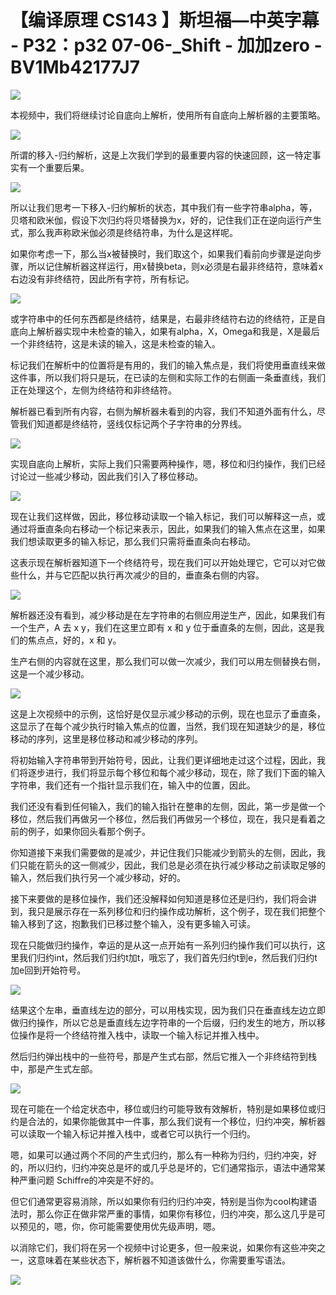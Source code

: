# 【编译原理 CS143 】斯坦福—中英字幕 - P32：p32 07-06-_Shift - 加加zero - BV1Mb42177J7

![](img/7ddc50c0010d868a69fbadba558fb866_0.png)

本视频中，我们将继续讨论自底向上解析，使用所有自底向上解析器的主要策略。

![](img/7ddc50c0010d868a69fbadba558fb866_2.png)

所谓的移入-归约解析，这是上次我们学到的最重要内容的快速回顾，这一特定事实有一个重要后果。

![](img/7ddc50c0010d868a69fbadba558fb866_4.png)

所以让我们思考一下移入-归约解析的状态，其中我们有一些字符串alpha，等，贝塔和欧米伽，假设下次归约将贝塔替换为x，好的，记住我们正在逆向运行产生式，那么我声称欧米伽必须是终结符串，为什么是这样呢。

如果你考虑一下，那么当x被替换时，我们取这个，如果我们看前向步骤是逆向步骤，所以记住解析器这样运行，用x替换beta，则x必须是右最非终结符，意味着x右边没有非终结符，因此所有字符，所有标记。



![](img/7ddc50c0010d868a69fbadba558fb866_6.png)

或字符串中的任何东西都是终结符，结果是，右最非终结符右边的终结符，正是自底向上解析器实现中未检查的输入，如果有alpha，X，Omega和我是，X是最后一个非终结符，这是未读的输入，这是未检查的输入。

标记我们在解析中的位置将是有用的，我们的输入焦点是，我们将使用垂直线来做这件事，所以我们将只是玩，在已读的左侧和实际工作的右侧画一条垂直线，我们正在处理这个，左侧为终结符和非终结符。

解析器已看到所有内容，右侧为解析器未看到的内容，我们不知道外面有什么，尽管我们知道都是终结符，竖线仅标记两个子字符串的分界线。



![](img/7ddc50c0010d868a69fbadba558fb866_8.png)

实现自底向上解析，实际上我们只需要两种操作，嗯，移位和归约操作，我们已经讨论过一些减少移动，因此我们引入了移位移动。



![](img/7ddc50c0010d868a69fbadba558fb866_10.png)

现在让我们这样做，因此，移位移动读取一个输入标记，我们可以解释这一点，或通过将垂直条向右移动一个标记来表示，因此，如果我们的输入焦点在这里，如果我们想读取更多的输入标记，那么我们只需将垂直条向右移动。

这表示现在解析器知道下一个终结符号，现在我们可以开始处理它，它可以对它做些什么，并与它匹配以执行再次减少的目的，垂直条右侧的内容。



![](img/7ddc50c0010d868a69fbadba558fb866_12.png)

解析器还没有看到，减少移动是在左字符串的右侧应用逆生产，因此，如果我们有一个生产，A 去 x y，我们在这里立即有 x 和 y 位于垂直条的左侧，因此，这是我们的焦点点，好的，x 和 y。

生产右侧的内容就在这里，那么我们可以做一次减少，我们可以用左侧替换右侧，这是一个减少移动。

![](img/7ddc50c0010d868a69fbadba558fb866_14.png)

这是上次视频中的示例，这恰好是仅显示减少移动的示例，现在也显示了垂直条，这显示了在每个减少执行时输入焦点的位置，当然，我们现在知道缺少的是，移位移动的序列，这里是移位移动和减少移动的序列。

将初始输入字符串带到开始符号，因此，让我们更详细地走过这个过程，因此，我们将逐步进行，我们将显示每个移位和每个减少移动，现在，除了我们下面的输入字符串，我们还有一个指针显示我们在，输入中的位置，因此。

我们还没有看到任何输入，我们的输入指针在整串的左侧，因此，第一步是做一个移位，然后我们再做另一个移位，然后我们再做另一个移位，现在，我只是看着之前的例子，如果你回头看那个例子。

你知道接下来我们需要做的是减少，并记住我们只能减少到箭头的左侧，因此，我们只能在箭头的这一侧减少，因此，我们总是必须在执行减少移动之前读取足够的输入，然后我们执行另一个减少移动，好的。

接下来要做的是移位操作，我们还没解释如何知道是移位还是归约，我们将会讲到，我只是展示存在一系列移位和归约操作成功解析，这个例子，现在我们把整个输入移到了这，抱歉我们已移过整个输入，没有更多输入可读。

现在只能做归约操作，幸运的是从这一点开始有一系列归约操作我们可以执行，这里我们归约int，然后我们归约t加t，哦忘了，我们首先归约t到e，然后我们归约t加e回到开始符号。



![](img/7ddc50c0010d868a69fbadba558fb866_16.png)

结果这个左串，垂直线左边的部分，可以用栈实现，因为我们只在垂直线左边立即做归约操作，所以它总是垂直线左边字符串的一个后缀，归约发生的地方，所以移位操作是将一个终结符推入栈中，读取一个输入标记并推入栈中。

然后归约弹出栈中的一些符号，那是产生式右部，然后它推入一个非终结符到栈中，那是产生式左部。

![](img/7ddc50c0010d868a69fbadba558fb866_18.png)

现在可能在一个给定状态中，移位或归约可能导致有效解析，特别是如果移位或归约是合法的，如果你能做其中一件事，那么我们说有一个移位，归约冲突，解析器可以读取一个输入标记并推入栈中，或者它可以执行一个归约。

嗯，如果可以通过两个不同的产生式归约，那么有一种称为归约，归约冲突，好的，所以归约，归约冲突总是坏的或几乎总是坏的，它们通常指示，语法中通常某种严重问题 Schiffre的冲突是不好的。

但它们通常更容易消除，所以如果你有归约归约冲突，特别是当你为cool构建语法时，那么你正在做非常严重的事情，如果你有移位，归约冲突，那么这几乎是可以预见的，嗯，你，你可能需要使用优先级声明，嗯。

以消除它们，我们将在另一个视频中讨论更多，但一般来说，如果你有这些冲突之一，这意味着在某些状态下，解析器不知道该做什么，你需要重写语法。



![](img/7ddc50c0010d868a69fbadba558fb866_20.png)
